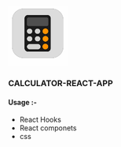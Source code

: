 ##### <img width="120" height="120" src='./src/img/calc.png'/>

### CALCULATOR-REACT-APP

#### Usage :-

- React Hooks
- React componets
- css
